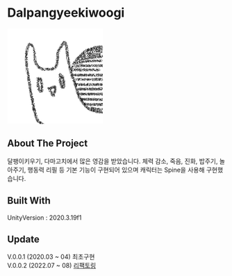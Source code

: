 # Dalpangyeekiwoogi

![Icon 1](https://github.com/BaekNothing/Dalpangyeekiwoogi/blob/e863db342aca2647285b767050b25b753301863d/Assets/Resources/UI/Icon%201.png)



## About The Project

달팽이키우기, 다마고치에서 많은 영감을 받았습니다. 체력 감소, 죽음, 진화, 밥주기, 놀아주기, 행동력 리필 등 기본 기능이 구현되어 있으며 캐릭터는 Spine을 사용해 구현했습니다. 



## Built With

UnityVersion : 2020.3.19f1



## Update

V.0.0.1 (2020.03 ~ 04) 최초구현  
V.0.0.2 (2022.07 ~ 08) [리팩토링](https://baeknothing.tistory.com/66?category=1060113)
